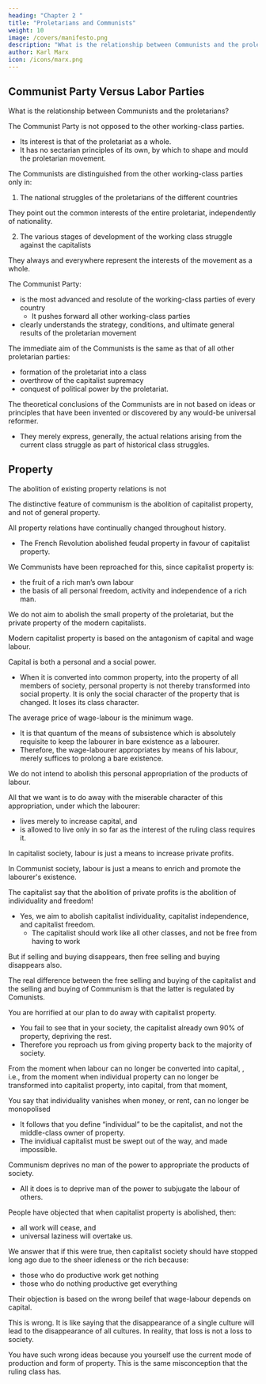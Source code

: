 ```yaml
---
heading: "Chapter 2 "
title: "Proletarians and Communists"
weight: 10
image: /covers/manifesto.png
description: "What is the relationship between Communists and the proletarians?"
author: Karl Marx
icon: /icons/marx.png
---
```



## Communist Party Versus Labor Parties

What is the relationship between Communists and the proletarians?

The Communist Party is not opposed to the other working-class parties.
- Its interest is that of the proletariat as a whole.
- It has no sectarian principles of its own, by which to shape and mould the proletarian movement.

The Communists are distinguished from the other working-class parties only in: 

1. The national struggles of the proletarians of the different countries

They point out the common interests of the entire proletariat, independently of nationality. 

2. The various stages of development of the working class struggle against the capitalists

They always and everywhere represent the interests of the movement as a whole.

The Communist Party:
- is the most advanced and resolute of the working-class parties of every country
  - It pushes forward all other working-class parties 
- clearly understands the strategy, conditions, and ultimate general results of the proletarian movement


The immediate aim of the Communists is the same as that of all other proletarian parties:
- formation of the proletariat into a class
- overthrow of the capitalist supremacy
- conquest of political power by the proletariat.

The theoretical conclusions of the Communists are in not based on ideas or principles that have been invented or discovered by any would-be universal reformer.
- They merely express, generally, the actual relations arising from the current class struggle as part of historical class struggles. 


## Property

The abolition of existing property relations is not 

The distinctive feature of communism is the abolition of capitalist property, and not of general property.

<!-- as private property, -->

All property relations have continually changed throughout history. 
- The French Revolution abolished feudal property in favour of capitalist property.

<!-- The distinguishing feature of Communism is not the abolition of property generally, but the . But modern capitalist private property is the final and most complete expression of the system of producing and appropriating products, that is based on class antagonisms, on the exploitation of the many by the few. -->

<!-- In this sense, the theory of the Communists may be summed up in the single sentence: Abolition of . -->

We Communists have been reproached for this, since capitalist property is:
- the fruit of a rich man’s own labour <!-- with the desire of abolishing the right of personally acquiring property as --> 
- the basis of all personal freedom, activity and independence of a rich man.

We do not aim to abolish the small property of the proletariat, but the private property of the modern capitalists. 

<!-- Hard-won, self-acquired, self-earned property! Do you mean the property of petty artisan and of the small peasant, a form of property that preceded the capitalist form? There is no need to abolish that; the development of industry has to a great extent already destroyed it, and is still destroying it daily. -->

<!-- But does wage-labour create any property for the labourer? Not a bit. It creates capital, i.e., that kind of property which exploits wage-labour, and which cannot increase except upon condition of begetting a new supply of wage-labour for fresh exploitation. Property, in its present form, is based on the . Let us examine both sides of this antagonism. -->

Modern capitalist property is based on the antagonism of capital and wage labour.

<!-- To be a capitalist, is to have not only a purely personal, but a social status in production. Capital is a collective product, and only by the united action of many members, nay, in the last resort, only by the united action of all members of society, can it be set in motion. -->

Capital is both a personal and a social power.
- When it is converted into common property, into the property of all members of society, personal property is not thereby transformed into social property. It is only the social character of the property that is changed. It loses its class character.


The average price of wage-labour is the minimum wage. 
- It is that quantum of the means of subsistence which is absolutely requisite to keep the labourer in bare existence as a labourer. 
- Therefore, the wage-labourer appropriates by means of his labour, merely suffices to prolong a bare existence. 

We do not intend to abolish this personal appropriation of the products of labour. 
<!-- , an appropriation that is made for the maintenance and reproduction of human life, and that leaves no surplus wherewith to command the labour of others.  -->

All that we want is to do away with the miserable character of this appropriation, under which the labourer:
- lives merely to increase capital, and
- is allowed to live only in so far as the interest of the ruling class requires it.

In capitalist society, labour is just a means to increase private profits. <!--  accumulated labour. --> 

In Communist society, <!-- accumulated --> labour is just a means to <!-- widen, to --> enrich and promote the labourer's existence.

<!-- In capitalist society, therefore, the past dominates the present; in Communist society, the present dominates the past.  -->

<!-- In capitalist society capital is independent and has individuality, while the living person is dependent and has no individuality. -->

The capitalist say that the abolition of private profits is the abolition of individuality and freedom!
- Yes, we aim to abolish capitalist individuality, capitalist independence, and capitalist freedom.
  - The capitalist should work like all other classes, and not be free from having to work
<!-- By freedom is meant, under the present capitalist conditions of production, free trade, free selling and buying. -->

But if selling and buying disappears, then free selling and buying disappears also. 

The real difference between the free selling and buying of the capitalist and the selling and buying of Communism is that the latter is regulated by Comunists.  

<!-- This talk about free selling and buying, and all the other “brave words” of our capitalist about freedom in general, have a meaning, if any, only in contrast with restricted selling and buying, with the fettered traders of the Middle Ages, but have no meaning when opposed to the Communistic abolition of buying and selling, of the capitalist conditions of production, and of the capitalists itself. -->

You are horrified at our plan to do away with capitalist property. 
- You fail to see that in your society, the capitalist already own 90% of property, depriving the rest. 
- Therefore you reproach us from giving property back to the majority of society. 

<!-- , therefore, with intending to do away with a form of property, the necessary condition for whose existence is the non-existence of any property for the immense majority of society. -->

<!-- In one word, you reproach us with intending to do away with your property. Precisely so; that is just what we intend. -->

From the moment when labour can no longer be converted into capital, , i.e., from the moment when individual property can no longer be transformed into capitalist property, into capital, from that moment, 

You say that individuality vanishes when money, or rent, can no longer be monopolised
- It follows that you define “individual” to be the capitalist, and not the middle-class owner of property. 
- The invidiual capitalist must be swept out of the way, and made impossible.

Communism deprives no man of the power to appropriate the products of society.
- All it does is to deprive man of the power to subjugate the labour of others. 

People have objected that when capitalist property is abolished, then:
- all work will cease, and
- universal laziness will overtake us.

We answer that if this were true, then capitalist society should have stopped long ago due to the sheer idleness or the rich because:
- those who do productive work get nothing
- those who do nothing productive get everything

Their objection is based on the wrong beilef that wage-labour depends on capital.

This is wrong. It is like saying that the disappearance of a single culture will lead to the disappearance of all cultures. In reality, that loss is not a loss to society. 

<!-- All objections urged against the Communistic mode of producing and appropriating material products, have, in the same way, been urged against the Communistic mode of producing and appropriating intellectual products. Just as, to the capitalist, the disappearance of class property is the disappearance of production itself, so the disappearance of class culture is to him identical with the disappearance of all culture. -->

<!-- That culture, the loss of which he laments, is, for the enormous majority, a mere training to act as a machine. -->

<!-- But don’t wrangle with us so long as you apply, to our intended abolition of capitalist property, the standard of your capitalist notions of freedom, culture, law, &c. Your very ideas are but the outgrowth of the conditions of your capitalist production and capitalist property, just as your jurisprudence is but the will of your class made into a law for all, a will whose essential character and direction are determined by the economical conditions of existence of your class. -->

You have such wrong ideas because you yourself use the current mode of production and form of property. This is the same misconception that the ruling class has. 

<!-- The selfish misconception that induces you to transform into eternal laws of nature and of reason, the social forms springing from your present mode of production and form of property – historical relations that rise and disappear in the progress of production – this misconception you share with every ruling class that has preceded you. What you see clearly in the case of ancient property, what you admit in the case of feudal property, you are of course forbidden to admit in the case of your own capitalist form of property. -->


